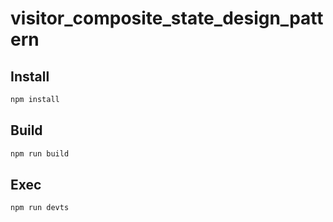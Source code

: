 # visitor_composite_state_design_pattern

## Install

```sh
npm install 
```

## Build
```sh
npm run build
```
## Exec
```sh
npm run devts
```
